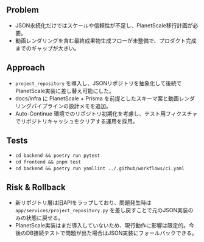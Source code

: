 ## Problem
- JSON永続化だけではスケールや信頼性が不足し、PlanetScale移行計画が必要。
- 動画レンダリングを含む最終成果物生成フローが未整備で、プロダクト完成までのギャップが大きい。

## Approach
- `project_repository` を導入し、JSONリポジトリを抽象化して後続でPlanetScale実装に差し替え可能にした。
- docs/infra に PlanetScale + Prisma を前提としたスキーマ案と動画レンダリングパイプラインの設計メモを追加。
- Auto-Continue 環境でのリポジトリ初期化を考慮し、テスト用フィクスチャでリポジトリキャッシュをクリアする運用を採用。

## Tests
- `cd backend && poetry run pytest`
- `cd frontend && pnpm test`
- `cd backend && poetry run yamllint ../.github/workflows/ci.yaml`

## Risk & Rollback
- 新リポジトリ層は旧APIをラップしており、問題発生時は `app/services/project_repository.py` を差し戻すことで元のJSON実装のみの状態に戻せる。
- PlanetScale実装はまだ導入していないため、現行動作に影響は限定的。今後のDB接続テストで問題が出た場合はJSON実装にフォールバックできる。
